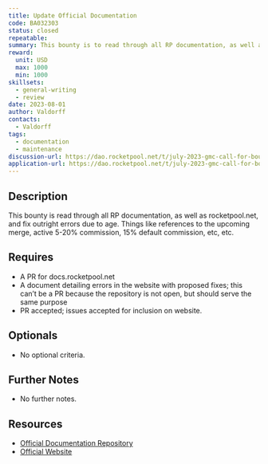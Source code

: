 ```yaml
---
title: Update Official Documentation
code: BA032303
status: closed
repeatable: 
summary: This bounty is to read through all RP documentation, as well as rocketpool.net, and fix outright errors due to age. Things like references to the upcoming merge, active 5-20% commission, 15% default commission, etc, etc.
reward:
  unit: USD
  max: 1000
  min: 1000
skillsets:
  - general-writing
  - review
date: 2023-08-01
author: Valdorff
contacts:
  - Valdorff
tags: 
  - documentation
  - maintenance
discussion-url: https://dao.rocketpool.net/t/july-2023-gmc-call-for-bounty-applications-deadline-is-july-15th/1936/4
application-url: https://dao.rocketpool.net/t/july-2023-gmc-call-for-bounty-applications-deadline-is-july-15th/1936/4
---
```


## Description

This bounty is read through all RP documentation, as well as rocketpool.net, and fix outright errors due to age. Things like references to the upcoming merge, active 5-20% commission, 15% default commission, etc, etc.

## Requires

* A PR for docs.rocketpool.net
* A document detailing errors in the website with proposed fixes; this can’t be a PR because the repository is not open, but should serve the same purpose
* PR accepted; issues accepted for inclusion on website.

## Optionals
* No optional criteria.

## Further Notes
* No further notes.

## Resources
* [Official Documentation Repository](https://github.com/rocket-pool/docs.rocketpool.net/)
* [Official Website](https://rocketpool.net/)